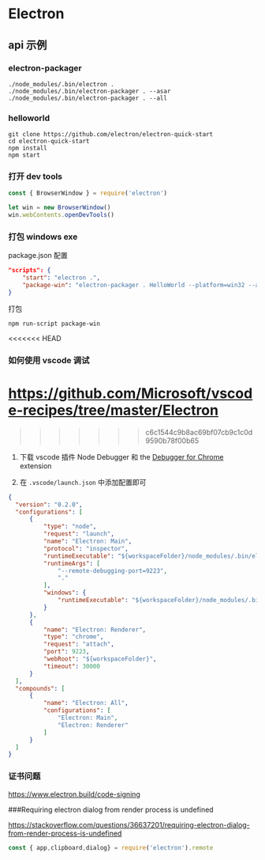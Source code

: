 # Electron

## api 示例

### electron-packager

```
./node_modules/.bin/electron .
./node_modules/.bin/electron-packager . --asar
./node_modules/.bin/electron-packager . --all
```

### helloworld

```shell
git clone https://github.com/electron/electron-quick-start
cd electron-quick-start
npm install
npm start
```

### 打开 dev tools

```js
const { BrowserWindow } = require('electron')

let win = new BrowserWindow()
win.webContents.openDevTools()
```

### 打包 windows exe

package.json 配置

```json
"scripts": {
	"start": "electron .",
	"package-win": "electron-packager . HelloWorld --platform=win32 --arch=x64  --out=./out --app-version=1.0.0"
}
```

打包

```shell
npm run-script package-win
```

<<<<<<< HEAD
### 如何使用 vscode 调试

https://github.com/Microsoft/vscode-recipes/tree/master/Electron
=======
>>>>>>> c6c1544c9b8ac69bf07cb9c1c0d9590b78f00b65

1. 下载 vscode 插件 Node Debugger 和  the [Debugger for Chrome](https://github.com/Microsoft/vscode-chrome-debug) extension 

2. 在 `.vscode/launch.json` 中添加配置即可

```json
{
  "version": "0.2.0",
  "configurations": [
      {
          "type": "node",
          "request": "launch",
          "name": "Electron: Main",
          "protocol": "inspector",
          "runtimeExecutable": "${workspaceFolder}/node_modules/.bin/electron",
          "runtimeArgs": [
              "--remote-debugging-port=9223",
              "."
          ],
          "windows": {
              "runtimeExecutable": "${workspaceFolder}/node_modules/.bin/electron.cmd"
          }
      },
      {
          "name": "Electron: Renderer",
          "type": "chrome",
          "request": "attach",
          "port": 9223,
          "webRoot": "${workspaceFolder}",
          "timeout": 30000
      }
  ],
  "compounds": [
      {
          "name": "Electron: All",
          "configurations": [
              "Electron: Main",
              "Electron: Renderer"
          ]
      }
  ]
}
```

### 证书问题

https://www.electron.build/code-signing

###Requiring electron dialog from render process is undefined

<https://stackoverflow.com/questions/36637201/requiring-electron-dialog-from-render-process-is-undefined>

```javascript
const { app,clipboard,dialog} = require('electron').remote
```

